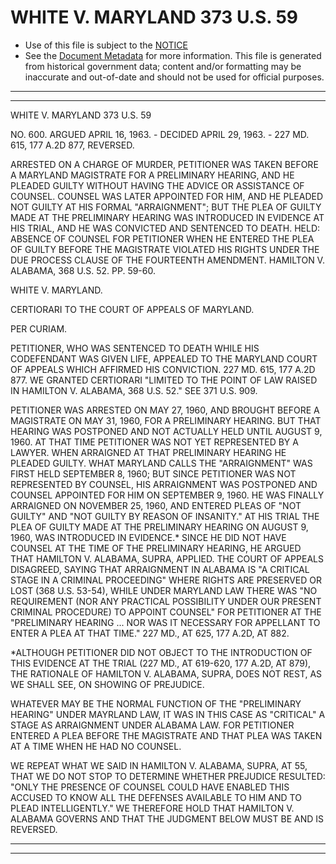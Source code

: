 ---
---

# WHITE V. MARYLAND 373 U.S. 59

* Use of this file is subject to the [NOTICE](https://github.com/publicdocs/notice/blob/master/NOTICE)
* See the [Document Metadata](../../../) for more information.
  This file is generated from historical government data; content and/or formatting may be inaccurate and out-of-date and should not be used for official purposes.

----------
----------

WHITE V. MARYLAND 373 U.S. 59

NO. 600.  ARGUED APRIL 16, 1963.  - DECIDED APRIL 29, 1963.  - 227 MD. 615, 177 A.2D 877, REVERSED.

ARRESTED ON A CHARGE OF MURDER, PETITIONER WAS TAKEN BEFORE A MARYLAND MAGISTRATE FOR A PRELIMINARY HEARING, AND HE PLEADED GUILTY WITHOUT HAVING THE ADVICE OR ASSISTANCE OF COUNSEL.  COUNSEL WAS LATER APPOINTED FOR HIM, AND HE PLEADED NOT GUILTY AT HIS FORMAL "ARRAIGNMENT"; BUT THE PLEA OF GUILTY MADE AT THE PRELIMINARY HEARING WAS INTRODUCED IN EVIDENCE AT HIS TRIAL, AND HE WAS CONVICTED AND SENTENCED TO DEATH.  HELD:  ABSENCE OF COUNSEL FOR PETITIONER WHEN HE ENTERED THE PLEA OF GUILTY BEFORE THE MAGISTRATE VIOLATED HIS RIGHTS UNDER THE DUE PROCESS CLAUSE OF THE FOURTEENTH AMENDMENT.  HAMILTON V. ALABAMA, 368 U.S. 52.  PP. 59-60.

WHITE V. MARYLAND.

CERTIORARI TO THE COURT OF APPEALS OF MARYLAND.

PER CURIAM.

PETITIONER, WHO WAS SENTENCED TO DEATH WHILE HIS CODEFENDANT WAS GIVEN LIFE, APPEALED TO THE MARYLAND COURT OF APPEALS WHICH AFFIRMED HIS CONVICTION.  227 MD. 615, 177 A.2D 877.  WE GRANTED CERTIORARI "LIMITED TO THE POINT OF LAW RAISED IN HAMILTON V. ALABAMA, 368 U.S. 52."  SEE 371 U.S. 909.

PETITIONER WAS ARRESTED ON MAY 27, 1960, AND BROUGHT BEFORE A MAGISTRATE ON MAY 31, 1960, FOR A PRELIMINARY HEARING.  BUT THAT HEARING WAS POSTPONED AND NOT ACTUALLY HELD UNTIL AUGUST 9, 1960.  AT THAT TIME PETITIONER WAS NOT YET REPRESENTED BY A LAWYER.  WHEN ARRAIGNED AT THAT PRELIMINARY HEARING HE PLEADED GUILTY.  WHAT MARYLAND CALLS THE "ARRAIGNMENT" WAS FIRST HELD SEPTEMBER 8, 1960; BUT SINCE PETITIONER WAS NOT REPRESENTED BY COUNSEL, HIS ARRAIGNMENT WAS POSTPONED AND COUNSEL APPOINTED FOR HIM ON SEPTEMBER 9, 1960.  HE WAS FINALLY ARRAIGNED ON NOVEMBER 25, 1960, AND ENTERED PLEAS OF "NOT GUILTY" AND "NOT GUILTY BY REASON OF INSANITY."  AT HIS TRIAL THE PLEA OF GUILTY MADE AT THE PRELIMINARY HEARING ON AUGUST 9, 1960, WAS INTRODUCED IN EVIDENCE.\*  SINCE HE DID NOT HAVE COUNSEL AT THE TIME OF THE PRELIMINARY HEARING, HE ARGUED THAT HAMILTON V. ALABAMA, SUPRA, APPLIED.  THE COURT OF APPEALS DISAGREED, SAYING THAT ARRAIGNMENT IN ALABAMA IS "A CRITICAL STAGE IN A CRIMINAL PROCEEDING" WHERE RIGHTS ARE PRESERVED OR LOST (368 U.S. 53-54), WHILE UNDER MARYLAND LAW THERE WAS "NO REQUIREMENT (NOR ANY PRACTICAL POSSIBILITY UNDER OUR PRESENT CRIMINAL PROCEDURE) TO APPOINT COUNSEL" FOR PETITIONER AT THE "PRELIMINARY HEARING  ...  NOR WAS IT NECESSARY FOR APPELLANT TO ENTER A PLEA AT THAT TIME."  227 MD., AT 625, 177 A.2D, AT 882.

\*ALTHOUGH PETITIONER DID NOT OBJECT TO THE INTRODUCTION OF THIS EVIDENCE AT THE TRIAL (227 MD., AT 619-620, 177 A.2D, AT 879), THE RATIONALE OF HAMILTON V. ALABAMA, SUPRA, DOES NOT REST, AS WE SHALL SEE, ON SHOWING OF PREJUDICE.

WHATEVER MAY BE THE NORMAL FUNCTION OF THE "PRELIMINARY HEARING" UNDER MAYRLAND LAW, IT WAS IN THIS CASE AS "CRITICAL" A STAGE AS ARRAIGNMENT UNDER ALABAMA LAW.  FOR PETITIONER ENTERED A PLEA BEFORE THE MAGISTRATE AND THAT PLEA WAS TAKEN AT A TIME WHEN HE HAD NO COUNSEL.

WE REPEAT WHAT WE SAID IN HAMILTON V. ALABAMA, SUPRA, AT 55, THAT WE DO NOT STOP TO DETERMINE WHETHER PREJUDICE RESULTED:  "ONLY THE PRESENCE OF COUNSEL COULD HAVE ENABLED THIS ACCUSED TO KNOW ALL THE DEFENSES AVAILABLE TO HIM AND TO PLEAD INTELLIGENTLY."  WE THEREFORE HOLD THAT HAMILTON V. ALABAMA GOVERNS AND THAT THE JUDGMENT BELOW MUST BE AND IS REVERSED.


----------
----------

